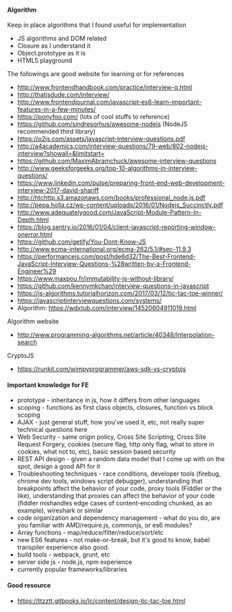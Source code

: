 #### Algorithm


Keep in place algorithms that I found useful for implementation

* JS algorithms and DOM related
* Closure as I understand it
* Object.prototype as it is
* HTML5 playground


The followings are good website for learning or for references

* http://www.frontendhandbook.com/practice/interview-q.html
* http://thatjsdude.com/interview/
* http://www.frontendjournal.com/javascript-es6-learn-important-features-in-a-few-minutes/
* https://ponyfoo.com/ (lots of cool stuffs to reference)
* https://github.com/sindresorhus/awesome-nodejs (NodeJS recommended third library)
* https://o2js.com/assets/javascript-interview-questions.pdf
* http://a4academics.com/interview-questions/79-web/802-nodejs-interview?showall=&limitstart=
* https://github.com/MaximAbramchuck/awesome-interview-questions
* http://www.geeksforgeeks.org/top-10-algorithms-in-interview-questions/
* https://www.linkedin.com/pulse/preparing-front-end-web-development-interview-2017-david-shariff
* http://htchttp.s3.amazonaws.com/books/professional_node.js.pdf
* http://pepa.holla.cz/wp-content/uploads/2016/01/Nodejs_Succinctly.pdf
* http://www.adequatelygood.com/JavaScript-Module-Pattern-In-Depth.html
* https://blog.sentry.io/2016/01/04/client-javascript-reporting-window-onerror.html
* https://github.com/getify/You-Dont-Know-JS
* http://www.ecma-international.org/ecma-262/5.1/#sec-11.9.3
* https://performancejs.com/post/hde6d32/The-Best-Frontend-JavaScript-Interview-Questions-%28written-by-a-Frontend-Engineer%29
* https://www.maxpou.fr/immutability-js-without-library/
* https://github.com/kennymkchan/interview-questions-in-javascript
* https://js-algorithms.tutorialhorizon.com/2017/03/12/tic-tac-toe-winner/
* https://javascriptinterviewquestions.com/systems/
* Algorithm: https://wdxtub.com/interview/14520604911019.html

Algorithm website
* http://www.programming-algorithms.net/article/40348/Interpolation-search

CryptoJS
* https://runkit.com/wimpyprogrammer/aws-sdk-vs-cryptojs

#### Important knowledge for FE

* prototype - inheritance in js, how it differs from other languages
* scoping - functions as first class objects, closures, function vs block scoping
* AJAX - just general stuff, how you've used it, etc, not really super technical questions here
* Web Security - same origin policy, Cross Site Scripting, Cross Site Request Forgery, cookies (secure flag, http only flag, what to store in cookies, what not to, etc), basic session based security
* REST API design - given a random data model that I come up with on the spot, design a good API for it
* Troubleshooting techniques - race conditions, developer tools (firebug, chrome dev tools, windows script debugger), understanding that breakpoints affect the behavior of your code, proxy tools (Fiddler or the like), understanding that proxies can affect the behavior of your code (fiddler mishandles edge cases of content-encoding chunked, as an example), wireshark or similar
* code organization and dependency management - what do you do, are you familiar with AMD/require.js, commonjs, or es6 modules?
* Array functions - map/reduce/filter/reduce/sort/etc
* new ES6 features - not make-or-break, but it's good to know, babel transpiler experience also good.
* build tools - webpack, grunt, etc
* server side js - node.js, npm experience
* currently popular frameworks/libraries

#### Good resource

* https://ttzztt.gitbooks.io/lc/content/design-tic-tac-toe.html
